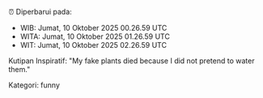 ⏰ Diperbarui pada:
- WIB: Jumat, 10 Oktober 2025 00.26.59 UTC
- WITA: Jumat, 10 Oktober 2025 01.26.59 UTC
- WIT: Jumat, 10 Oktober 2025 02.26.59 UTC

Kutipan Inspiratif:
"My fake plants died because I did not pretend to water them."


Kategori: funny

